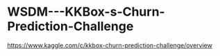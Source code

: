 # WSDM---KKBox-s-Churn-Prediction-Challenge
https://www.kaggle.com/c/kkbox-churn-prediction-challenge/overview
